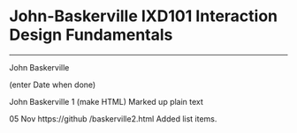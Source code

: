 # John-Baskerville IXD101 Interaction Design Fundamentals
---------------------------------------------------------
John Baskerville

<p>(enter Date when done)</p>
John Baskerville 1 (make HTML) 
Marked up plain text 

05 Nov
https://github    /baskerville2.html
Added list items.

